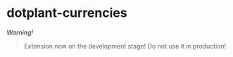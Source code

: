 # dotplant-currencies
*Warning!* 
 > Extension now on the development stage!
 > Do not use it in production!
